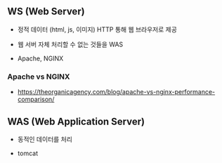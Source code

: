## WS (Web Server)

- 정적 데이터 (html, js, 이미지) HTTP 통해 웹 브라우저로 제공

- 웹 서버 자체 처리할 수 없는 것들을 WAS 

- Apache, NGINX 

### Apache vs NGINX

- https://theorganicagency.com/blog/apache-vs-nginx-performance-comparison/

## WAS (Web Application Server)

- 동적인 데이터를 처리

- tomcat
